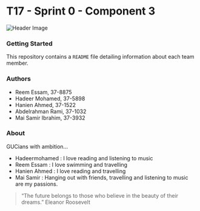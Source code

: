 ﻿# T17 - Sprint 0 - Component 3
![Header Image](https://images.pexels.com/photos/163130/keyboard-black-notebook-input-163130.jpeg?w=1260&h=750&auto=compress&cs=tinysrgb)

### Getting Started
This repository contains a `README` file detailing information about each team member.

### Authors
* Reem Essam, 37-8875
* Hadeer Mohamed, 37-5898
* Hanien Ahmed, 37-1522
* Abdelrahman Rami, 37-1032
* Mai Samir Ibrahim, 37-3932

### About
GUCians with ambition...

* Hadeermohamed : I love reading and listening to music 
* Reem Essam : I love swimming and travelling 
* Hanien Ahmed : I love reading and travelling
* Mai Samir : Hanging out with friends, travelling and listening to music are my passions.


> “The future belongs to those who believe in the beauty of their dreams.” Eleanor Roosevelt

 
